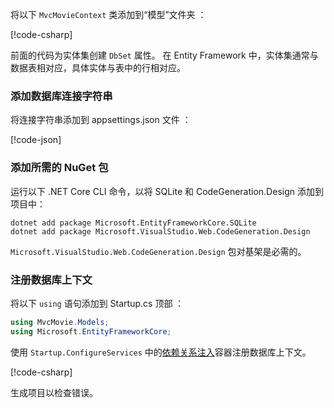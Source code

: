 <a name="dc"></a>

将以下 `MvcMovieContext` 类添加到“模型”文件夹  ：  

[!code-csharp[](~/tutorials/first-mvc-app/start-mvc/sample/MvcMovie22/Data/MvcMovieContext.cs)]

前面的代码为实体集创建 `DbSet` 属性。 在 Entity Framework 中，实体集通常与数据表相对应，具体实体与表中的行相对应。

<a name="cs"></a>

### <a name="add-a-database-connection-string"></a>添加数据库连接字符串

将连接字符串添加到 appsettings.json 文件  ：

[!code-json[](~/tutorials/razor-pages/razor-pages-start/sample/RazorPagesMovie/appsettings_SQLite.json?highlight=8-10)]

### <a name="add-required-nuget-packages"></a>添加所需的 NuGet 包

运行以下 .NET Core CLI 命令，以将 SQLite 和 CodeGeneration.Design 添加到项目中：

```console
dotnet add package Microsoft.EntityFrameworkCore.SQLite
dotnet add package Microsoft.VisualStudio.Web.CodeGeneration.Design
```

`Microsoft.VisualStudio.Web.CodeGeneration.Design` 包对基架是必需的。

<a name="reg"></a>

### <a name="register-the-database-context"></a>注册数据库上下文

将以下 `using` 语句添加到 Startup.cs 顶部  ：

```csharp
using MvcMovie.Models;
using Microsoft.EntityFrameworkCore;
```

使用 `Startup.ConfigureServices` 中的[依赖关系注入](xref:fundamentals/dependency-injection)容器注册数据库上下文。

[!code-csharp[](~/tutorials/first-mvc-app/start-mvc/sample/MvcMovie22/Startup.cs?name=snippet_UseSqlite&highlight=11-12)]

生成项目以检查错误。